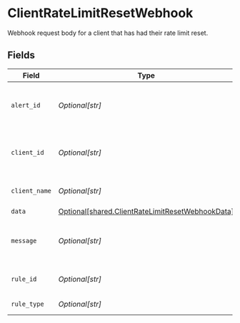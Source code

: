 # ClientRateLimitResetWebhook

Webhook request body for a client that has had their rate limit reset.


## Fields

| Field                                                                                                      | Type                                                                                                       | Required                                                                                                   | Description                                                                                                |
| ---------------------------------------------------------------------------------------------------------- | ---------------------------------------------------------------------------------------------------------- | ---------------------------------------------------------------------------------------------------------- | ---------------------------------------------------------------------------------------------------------- |
| `alert_id`                                                                                                 | *Optional[str]*                                                                                            | :heavy_minus_sign:                                                                                         | Unique identifier of the webhook event.                                                                    |
| `client_id`                                                                                                | *Optional[str]*                                                                                            | :heavy_minus_sign:                                                                                         | Unique identifier for your client in Codat.                                                                |
| `client_name`                                                                                              | *Optional[str]*                                                                                            | :heavy_minus_sign:                                                                                         | Name of your client in Codat.                                                                              |
| `data`                                                                                                     | [Optional[shared.ClientRateLimitResetWebhookData]](../../models/shared/clientratelimitresetwebhookdata.md) | :heavy_minus_sign:                                                                                         | N/A                                                                                                        |
| `message`                                                                                                  | *Optional[str]*                                                                                            | :heavy_minus_sign:                                                                                         | A human-readable message about the webhook.                                                                |
| `rule_id`                                                                                                  | *Optional[str]*                                                                                            | :heavy_minus_sign:                                                                                         | Unique identifier for the rule.                                                                            |
| `rule_type`                                                                                                | *Optional[str]*                                                                                            | :heavy_minus_sign:                                                                                         | The type of rule.                                                                                          |